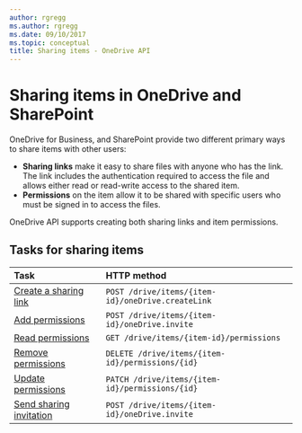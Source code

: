 ```yaml
---
author: rgregg
ms.author: rgregg
ms.date: 09/10/2017
ms.topic: conceptual
title: Sharing items - OneDrive API
---
```

# Sharing items in OneDrive and SharePoint

OneDrive for Business, and SharePoint provide two different
primary ways to share items with other users:

* **Sharing links** make it easy to share files with anyone who has the link. The link
  includes the authentication required to access the file and allows either read
  or read-write access to the shared item.
* **Permissions** on the item allow it to be shared with specific users who must be
  signed in to access the files.

OneDrive API supports creating both sharing links and item permissions.

## Tasks for sharing items

| Task                                           | HTTP method                                      |
|:-----------------------------------------------|:-------------------------------------------------|
| [Create a sharing link](../api/driveitem_createlink.md) | `POST /drive/items/{item-id}/oneDrive.createLink`         |
| [Add permissions](../api/driveitem_invite.md)                   | `POST /drive/items/{item-id}/oneDrive.invite`             |
| [Read permissions](../api/driveitem_list_permissions.md)             | `GET /drive/items/{item-id}/permissions`         |
| [Remove permissions](../api/permission_delete.md)     | `DELETE /drive/items/{item-id}/permissions/{id}` |
| [Update permissions](../api/permission_update.md)     | `PATCH /drive/items/{item-id}/permissions/{id}`  |
| [Send sharing invitation](../api/driveitem_invite.md)           | `POST /drive/items/{item-id}/oneDrive.invite`             |

<!-- {
  "type": "#page.annotation",
  "description": "Overview of various ways to share items with OneDrive API",
  "keywords": "sharing items files folders onedrive sharepoint",
  "section": "documentation",
  "tocPath": "Sharing"

} -->
